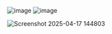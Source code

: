 ![image](https://github.com/user-attachments/assets/fadaae0d-0558-446f-b840-f73fa9cf5ac2)
![image](https://github.com/user-attachments/assets/cb919f59-45d8-48a4-b012-a133c90dfab6)

![Screenshot 2025-04-17 144803](https://github.com/user-attachments/assets/73aa34f7-4d99-4fe1-8edc-d2c042ab468d)
